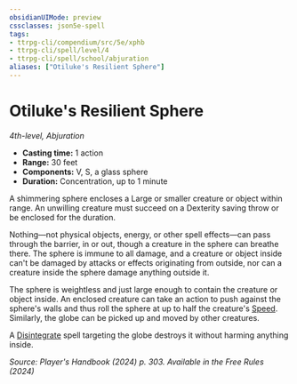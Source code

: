 ```yaml
---
obsidianUIMode: preview
cssclasses: json5e-spell
tags:
- ttrpg-cli/compendium/src/5e/xphb
- ttrpg-cli/spell/level/4
- ttrpg-cli/spell/school/abjuration
aliases: ["Otiluke's Resilient Sphere"]
---
```

# Otiluke's Resilient Sphere
*4th-level, Abjuration*  

- **Casting time:** 1 action
- **Range:** 30 feet
- **Components:** V, S, a glass sphere
- **Duration:** Concentration, up to 1 minute

A shimmering sphere encloses a Large or smaller creature or object within range. An unwilling creature must succeed on a Dexterity saving throw or be enclosed for the duration.

Nothing—not physical objects, energy, or other spell effects—can pass through the barrier, in or out, though a creature in the sphere can breathe there. The sphere is immune to all damage, and a creature or object inside can't be damaged by attacks or effects originating from outside, nor can a creature inside the sphere damage anything outside it.

The sphere is weightless and just large enough to contain the creature or object inside. An enclosed creature can take an action to push against the sphere's walls and thus roll the sphere at up to half the creature's [Speed](speed-xphb.md). Similarly, the globe can be picked up and moved by other creatures.

A [Disintegrate](disintegrate-xphb.md) spell targeting the globe destroys it without harming anything inside.

*Source: Player's Handbook (2024) p. 303. Available in the Free Rules (2024)*